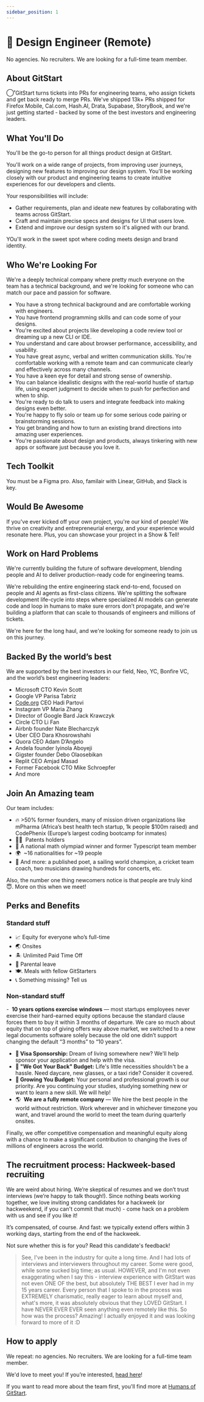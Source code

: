 ```yaml
---
sidebar_position: 1
---
```


# 🎨 Design Engineer (Remote)

No agencies. No recruiters. We are looking for a full-time team member.

## About GitStart

◯˚GitStart turns tickets into PRs for engineering teams, who assign tickets and get back ready to merge PRs. We've shipped 13k+ PRs shipped for Firefox Mobile, Cal.com, Hash.AI, Drata, Supabase, StoryBook, and we're just getting started - backed by some of the best investors and engineering leaders.

## What You'll Do

You'll be the go-to person for all things product design at GitStart.

You'll work on a wide range of projects, from improving user journeys, designing new features to improving our design system. You'll be working closely with our product and engineering teams to create intuitive experiences for our developers and clients.

Your responsibilities will include:

- Gather requirements, plan and ideate new features by collaborating with teams across GitStart.
- Craft and maintain precise specs and designs for UI that users love.
- Extend and improve our design system so it's aligned with our brand.

YOu'll work in the sweet spot where coding meets design and brand identity.

## Who We're Looking For

 We're a deeply technical company where pretty much everyone on the team has a technical background, and we're looking for someone who can match our pace and passion for software.

- You have a strong technical background and are comfortable working with engineers. 
- You have frontend programming skills and can code some of your designs.
- You're excited about projects like developing a code review tool or dreaming up a new CLI or IDE.
- You understand and care about browser performance, accessibility, and usability.
- You have great async, verbal and written communication skills. You're comfortable working with a remote team and can communicate clearly and effectively across many channels.
- You have a keen eye for detail and strong sense of ownership.
- You can balance idealistic designs with the real-world hustle of startup life, using expert judgment to decide when to push for perfection and when to ship.
- You're ready to do talk to users and integrate feedback into making designs even better.
- You're happy to fly solo or team up for some serious code pairing or brainstorming sessions.
- You get branding and how to turn an existing brand directions into amazing user experiences.
- You're passionate about design and products, always tinkering with new apps or software just because you love it.

## Tech Toolkit

You must be a Figma pro. Also, familair with Linear, GitHub, and Slack is key.

## Would Be Awesome

If you've ever kicked off your own project, you're our kind of people! We thrive on creativity and entrepreneurial energy, and your experience would resonate here. Plus, you can showcase your project in a Show & Tell!

## Work on Hard Problems

We're currently building the future of software development, blending people and AI to deliver production-ready code for engineering teams.

We're rebuilding the entire engineering stack end-to-end, focused on people and AI agents as first-class citizens. We're splitting the software development life-cycle into steps where specialized AI models can generate code and loop in humans to make sure errors don’t propagate, and we're building a platform that can scale to thousands of engineers and millions of tickets.

We're here for the long haul, and we're looking for someone ready to join us on this journey.

## Backed By the world’s best

We are supported by the best investors in our field, Neo, YC, Bonfire VC, and the world’s best engineering leaders:

- Microsoft CTO Kevin Scott
- Google VP Parisa Tabriz
- [Code.org](http://code.org/) CEO Hadi Partovi
- Instagram VP Maria Zhang
- Director of Google Bard Jack Krawczyk
- Circle CTO Li Fan
- Airbnb founder Nate Blecharczyk
- Uber CEO Dara Khosrowshahi
- Quora CEO Adam D’Angelo
- Andela founder Iyinola Aboyeji
- Gigster founder Debo Olaosebikan
- Replit CEO Amjad Masad
- Former Facebook CTO Mike Schroepfer
- And more

## Join An Amazing team

Our team includes:

- 🔥 >50% former founders, many of mission driven organizations like mPharma (Africa’s best health tech startup, 1k people $100m raised) and CodePhenix (Europe’s largest coding bootcamp for inmates)
- 🧑‍🔬  Patents holders
- 🧠 A national math olympiad winner and former Typescript team member
- 🌍  ~16 nationalities for ~19 people
- 🤫 And more: a published poet, a sailing world champion, a cricket team coach, two musicians drawing hundreds for concerts, etc.

Also, the number one thing newcomers notice is that people are truly kind 😇. More on this when we meet!

## Perks and Benefits

### Standard stuff

- 📈 Equity for everyone who’s full-time
- 🌏 Onsites
- 🏝 Unlimited Paid Time Off
- 🐣 Parental leave
- 🍽. Meals with fellow GitStarters
- 📞 Something missing? Tell us

### Non-standard stuff

-  **10 years options exercise windows** — most startups employees never exercise their hard-earned equity options because the standard clause forces them to buy it within 3 months of departure. We care so much about equity that on top of giving offers way above market, we switched to a new legal documents software solely because the old one didn’t support changing the default “3 months” to “10 years”.

- **🛂 Visa Sponsorship:** Dream of living somewhere new? We'll help sponsor your application and help with the visa.
- **👋 "We Got Your Back" Budget:** Life's little necessities shouldn't be a hassle. Need daycare, new glasses, or a taxi ride? Consider it covered.
- **🌱 Growing You Budget:** Your personal and professional growth is our priority. Are you continuing your studies, studying something new or want to learn a new skill. We will help!
- 🌎  **We are a fully remote company** — We hire the best people in the world without restriction. Work wherever and in whichever timezone you want, and travel around the world to meet the team during quarterly onsites.

Finally, we offer competitive compensation and meaningful equity along with a chance to make a significant contribution to changing the lives of millions of engineers across the world.

## The recruitment process: Hackweek-based recruiting

We are weird about hiring. We’re skeptical of resumes and we don’t trust interviews (we’re happy to talk though!). Since nothing beats working together, we love inviting strong candidates for a hackweek (or hackweekend, if you can't commit that much) - come hack on a problem with us and see if you like it!

It’s compensated, of course. And fast: we typically extend offers within 3 working days, starting from the end of the hackweek.

Not sure whether this is for you? Read this candidate's feedback!

> See, I've been in the industry for quite a long time. And I had lots of interviews and interviewers throughout my career. Some were good, while some sucked big time; as usual. HOWEVER, and I'm not even exaggerating when I say this - interview experience with GitStart was not even ONE OF the best, but absolutely THE BEST I ever had in my 15 years career. Every person that I spoke to in the process was EXTREMELY charismatic, really eager to learn about myself and, what's more, it was absolutely obvious that they LOVED GitStart. I have NEVER EVER EVER seen anything even remotely like this. So how was the process? Amazing! I actually enjoyed it and was looking forward to more of it :D
>

## How to apply

We repeat: no agencies. No recruiters. We are looking for a full-time team member.

We'd love to meet you! If you’re interested, [head here](https://app.dover.io/apply/GitStart/383e18e8-5e03-406e-a606-592cb22a36bd)!

If you want to read more about the team first, you'll find more at [Humans of GitStart](https://humansof.gitstart.com).
